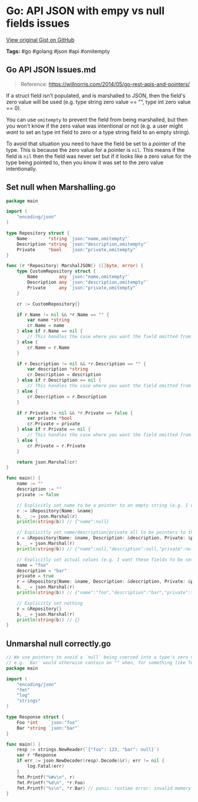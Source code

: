 # Go: API JSON with empy vs null fields issues 

[View original Gist on GitHub](https://gist.github.com/Integralist/6772c8861b1fb7dadc2a816e14e1fdf9)

**Tags:** #go #golang #json #api #omitempty

## Go API JSON Issues.md

> Reference: https://willnorris.com/2014/05/go-rest-apis-and-pointers/

If a struct field isn't populated, and is marshalled to JSON, then the field's zero value will be used (e.g. type string zero value == "", type int zero value == 0).

You can use `omitempty` to prevent the field from being marshalled, but then you won't know if the zero value was intentional or not (e.g. a user might _want_ to set an type int field to zero or a type string field to an empty string).

To avoid that situation you need to have the field be set to a _pointer_ of the type. This is because the zero value for a pointer is `nil`. This means if the field is `nil` then the field was never set but if it looks like a zero value for the type being pointed to, then you know it was set to the zero value intentionally.

## Set null when Marshalling.go

```go
package main

import (
	"encoding/json"
)

type Repository struct {
	Name        *string `json:"name,omitempty"`
	Description *string `json:"description,omitempty"`
	Private     *bool   `json:"private,omitempty"`
}

func (r *Repository) MarshalJSON() ([]byte, error) {
	type CustomRepository struct {
		Name        any `json:"name,omitempty"`
		Description any `json:"description,omitempty"`
		Private     any `json:"private,omitempty"`
	}

	cr := CustomRepository{}

	if r.Name != nil && *r.Name == "" {
		var name *string
		cr.Name = name
	} else if r.Name == nil {
		// This handles the case where you want the field omitted from the JSON response completely
	} else {
		cr.Name = r.Name
	}

	if r.Description != nil && *r.Description == "" {
		var description *string
		cr.Description = description
	} else if r.Description == nil {
		// This handles the case where you want the field omitted from the JSON response completely
	} else {
		cr.Description = r.Description
	}

	if r.Private != nil && *r.Private == false {
		var private *bool
		cr.Private = private
	} else if r.Private == nil {
		// This handles the case where you want the field omitted from the JSON response completely
	} else {
		cr.Private = r.Private
	}

	return json.Marshal(cr)
}

func main() {
	name := ""
	description := ""
	private := false

	// Explicitly set name to be a pointer to an empty string (e.g. I want this unset vs passing `nil` which means I've not set the field).
	r := &Repository{Name: &name}
	b, _ := json.Marshal(r)
	println(string(b)) // {"name":null}

	// Explicitly set name/description/private all to be pointers to their zero value (e.g. I want them all unset vs passing `nil` which means I've not set any of these fields).
	r = &Repository{Name: &name, Description: &description, Private: &private}
	b, _ = json.Marshal(r)
	println(string(b)) // {"name":null,"description":null,"private":null} <<< ISSUE: how do we make this work for someone who WANTS to set a bool type to `false` (rather than turn it to `null`)

	// Explicitly set actual values (e.g. I want these fields to be set to these values, not unset)
	name = "foo"
	description = "bar"
	private = true
	r = &Repository{Name: &name, Description: &description, Private: &private}
	b, _ = json.Marshal(r)
	println(string(b)) // {"name":"foo","description":"bar","private":true}

	// Explicitly set nothing
	r = &Repository{}
	b, _ = json.Marshal(r)
	println(string(b)) // {}
}
```

## Unmarshal null correctly.go

```go
// We use pointers to avoid a `null` being coerced into a type's zero value.
// e.g. `Bar` would otherwise contain an "" when, for something like Terraform, we need to know if it was set at all.
package main

import (
	"encoding/json"
	"fmt"
	"log"
	"strings"
)

type Response struct {
	Foo *int    `json:"foo"`
	Bar *string `json:"bar"`
}

func main() {
	resp := strings.NewReader(`{"foo": 123, "bar": null}`)
	var r *Response
	if err := json.NewDecoder(resp).Decode(&r); err != nil {
		log.Fatal(err)
	}
	fmt.Printf("%#v\n", r)
	fmt.Printf("%d\n", *r.Foo)
	fmt.Printf("%s\n", *r.Bar) // panic: runtime error: invalid memory address or nil pointer dereference
}
```

